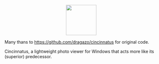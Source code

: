 <p align="center">
    <img src="PhotoViewer2/column 2.ico" width="100">
</p>

Many thans to https://github.com/dragazo/cincinnatus for original code. 

Cincinnatus, a lightweight photo viewer for Windows that acts more like its (superior) predecessor.



